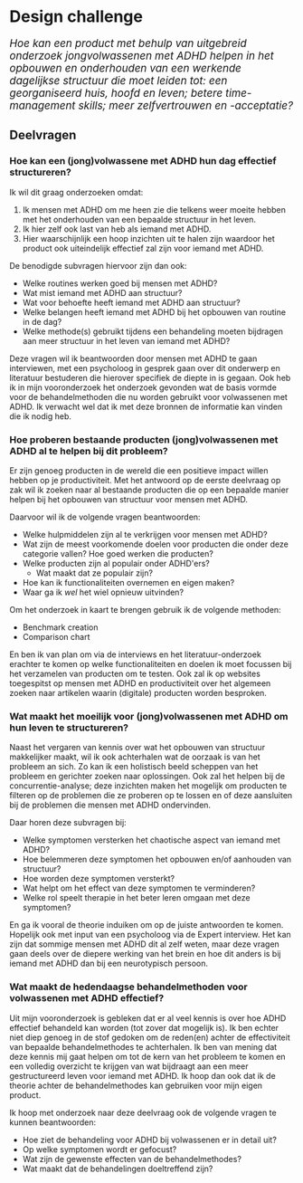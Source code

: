 # Design challenge

<p style="font-size:1.33em">
  <em>
    Hoe kan een product met behulp van uitgebreid onderzoek jongvolwassenen met ADHD helpen in het opbouwen en onderhouden van een werkende dagelijkse structuur die moet leiden tot: een georganiseerd huis, hoofd en leven; betere time-management skills; meer zelfvertrouwen en -acceptatie?
  </em>
</p>

## Deelvragen

### Hoe kan een (jong)volwassene met ADHD hun dag effectief structureren?

Ik wil dit graag onderzoeken omdat:

1. Ik mensen met ADHD om me heen zie die telkens weer moeite hebben met het onderhouden van een bepaalde structuur in het leven.
2. Ik hier zelf ook last van heb als iemand met ADHD.
3. Hier waarschijnlijk een hoop inzichten uit te halen zijn waardoor het product ook uiteindelijk effectief zal zijn voor iemand met ADHD.

De benodigde subvragen hiervoor zijn dan ook:

- Welke routines werken goed bij mensen met ADHD?
- Wat mist iemand met ADHD aan structuur?
- Wat voor behoefte heeft iemand met ADHD aan structuur?
- Welke belangen heeft iemand met ADHD bij het opbouwen van routine in de dag?
- Welke methode(s) gebruikt tijdens een behandeling moeten bijdragen aan meer structuur in het leven van iemand met ADHD?

Deze vragen wil ik beantwoorden door mensen met ADHD te gaan interviewen, met een psycholoog in gesprek gaan over dit onderwerp en literatuur bestuderen die hierover specifiek de diepte in is gegaan. Ook heb ik in mijn vooronderzoek het onderzoek gevonden wat de basis vormde voor de behandelmethoden die nu worden gebruikt voor volwassenen met ADHD. Ik verwacht wel dat ik met deze bronnen de informatie kan vinden die ik nodig heb.

### Hoe proberen bestaande producten (jong)volwassenen met ADHD al te helpen bij dit probleem?

Er zijn genoeg producten in de wereld die een positieve impact willen hebben op je productiviteit. Met het antwoord op de eerste deelvraag op zak wil ik zoeken naar al bestaande producten die op een bepaalde manier helpen bij het opbouwen van structuur voor mensen met ADHD.

Daarvoor wil ik de volgende vragen beantwoorden:

- Welke hulpmiddelen zijn al te verkrijgen voor mensen met ADHD?
- Wat zijn de meest voorkomende doelen voor producten die onder deze categorie vallen? Hoe goed werken die producten?
- Welke producten zijn al populair onder ADHD'ers?
  - Wat maakt dat ze populair zijn?
- Hoe kan ik functionaliteiten overnemen en eigen maken?
- Waar ga ik _wel_ het wiel opnieuw uitvinden?

Om het onderzoek in kaart te brengen gebruik ik de volgende methoden:

- Benchmark creation
- Comparison chart

En ben ik van plan om via de interviews en het literatuur-onderzoek erachter te komen op welke functionaliteiten en doelen ik moet focussen bij het verzamelen van producten om te testen. Ook zal ik op websites toegespitst op mensen met ADHD en productiviteit over het algemeen zoeken naar artikelen waarin (digitale) producten worden besproken.

### Wat maakt het moeilijk voor (jong)volwassenen met ADHD om hun leven te structureren?

Naast het vergaren van kennis over wat het opbouwen van structuur makkelijker maakt, wil ik ook achterhalen wat de oorzaak is van het probleem an sich. Zo kan ik een holistisch beeld scheppen van het probleem en gerichter zoeken naar oplossingen. Ook zal het helpen bij de concurrentie-analyse; deze inzichten maken het mogelijk om producten te filteren op de problemen die ze proberen op te lossen en of deze aansluiten bij de problemen die mensen met ADHD ondervinden.

Daar horen deze subvragen bij:

- Welke symptomen versterken het chaotische aspect van iemand met ADHD?
- Hoe belemmeren deze symptomen het opbouwen en/of aanhouden van structuur?
- Hoe worden deze symptomen versterkt?
- Wat helpt om het effect van deze symptomen te verminderen?
- Welke rol speelt therapie in het beter leren omgaan met deze symptomen?

En ga ik vooral de theorie induiken om op de juiste antwoorden te komen. Hopelijk ook met input van een psycholoog via de Expert interview. Het kan zijn dat sommige mensen met ADHD dit al zelf weten, maar deze vragen gaan deels over de diepere werking van het brein en hoe dit anders is bij iemand met ADHD dan bij een neurotypisch persoon.

### Wat maakt de hedendaagse behandelmethoden voor volwassenen met ADHD effectief?

Uit mijn vooronderzoek is gebleken dat er al veel kennis is over hoe ADHD effectief behandeld kan worden (tot zover dat mogelijk is). Ik ben echter niet diep genoeg in de stof gedoken om de reden(en) achter de effectiviteit van bepaalde behandelmethodes te achterhalen. Ik ben van mening dat deze kennis mij gaat helpen om tot de kern van het probleem te komen en een volledig overzicht te krijgen van wat bijdraagt aan een meer gestructureerd leven voor iemand met ADHD. Ik hoop dan ook dat ik de theorie achter de behandelmethodes kan gebruiken voor mijn eigen product.

Ik hoop met onderzoek naar deze deelvraag ook de volgende vragen te kunnen beantwoorden:

- Hoe ziet de behandeling voor ADHD bij volwassenen er in detail uit?
- Op welke symptomen wordt er gefocust?
- Wat zijn de gewenste effecten van de behandelmethodes?
- Wat maakt dat de behandelingen doeltreffend zijn?
